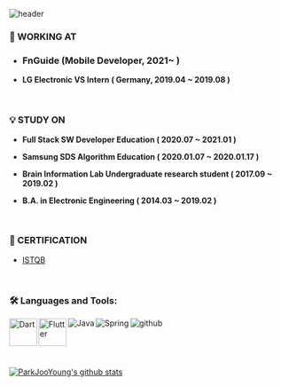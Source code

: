 ![header](https://capsule-render.vercel.app/api?type=soft&color=timeAuto&height=100&section=header&text=%20JooYoung%&fontSize=25&animation=twinkling)

### 🌱 WORKING AT 

- ### FnGuide (Mobile Developer, 2021~ )
- **LG Electronic VS Intern ( Germany, 2019.04 ~ 2019.08 )**
<br>

### :bulb:  STUDY ON 

- **Full Stack SW Developer Education ( 2020.07 ~ 2021.01 )**

- **Samsung SDS Algorithm Education ( 2020.01.07 ~ 2020.01.17 )**

- **Brain Information Lab Undergraduate research student ( 2017.09 ~ 2019.02 )**

- **B.A. in Electronic Engineering ( 2014.03 ~ 2019.02 )**
<br>

### :pencil: CERTIFICATION

- [ISTQB](https://www.sten.or.kr/bbs/board.php?bo_table=sten_ist&gclid=CjwKCAjw4qCKBhAVEiwAkTYsPKKOH6s8EF7k9lbYAVEjwpy9dKZFBD_YYGXsbmduQeoWd7iyeaCfHBoCSEQQAvD_BwE)
<br>
<!-- ![dart](https://user-images.githubusercontent.com/29946480/133994559-ab3d7c95-1380-4a70-aedf-5d30cd93f7f5.jpg)
![flutter1](https://user-images.githubusercontent.com/29946480/133994563-30ced696-e540-4881-b6e8-dce9c9c184ac.png) -->


### 🛠 Languages and Tools:
<img align="left" alt="Dart" src="https://user-images.githubusercontent.com/29946480/133994559-ab3d7c95-1380-4a70-aedf-5d30cd93f7f5.jpg" width=50 />
<img align="left" alt="Flutter" src="https://user-images.githubusercontent.com/29946480/133994563-30ced696-e540-4881-b6e8-dce9c9c184ac.png"  width=50 />
<img align="left" alt="Java" src="https://user-images.githubusercontent.com/29462979/125167142-05b80c00-e1da-11eb-9883-860ef1562d1a.png" />
<img align="left" alt="Spring" src="https://user-images.githubusercontent.com/29462979/125167109-def9d580-e1d9-11eb-95b7-7974571e5250.png" />
<img align="left" alt="github" src="https://user-images.githubusercontent.com/29462979/125167174-2b451580-e1da-11eb-8bfc-fbd5f9b3f86a.png" />


<!--
**jooyoung0525/jooyoung0525** is a ✨ _special_ ✨ repository because its `README.md` (this file) appears on your GitHub profile.
Here are some ideas to get you started:

- 🔭 I’m currently working on ...
- 🌱 I’m currently learning ...
- 👯 I’m looking to collaborate on ...
- 🤔 I’m looking for help with ...
- 💬 Ask me about ...
- 📫 How to reach me: ...
- 😄 Pronouns: ...
- ⚡ Fun fact: ...
-->

<br>
<br>
<br>
<br>


####

[![ParkJooYoung's github stats](https://github-readme-stats.vercel.app/api?username=ParkJooYoung)](https://github.com/anuraghazra/github-readme-stats)
